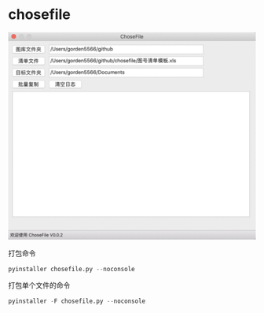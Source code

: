 # chosefile

![image](screenshot/index.jpg)

打包命令

```python
pyinstaller chosefile.py --noconsole
```

打包单个文件的命令

```python
pyinstaller -F chosefile.py --noconsole
```
